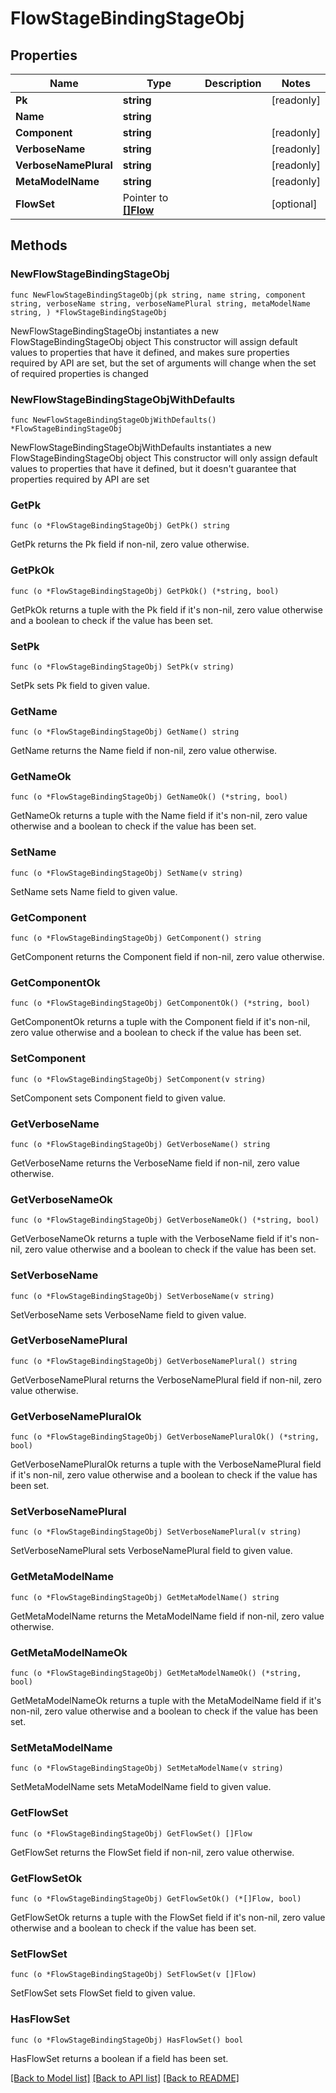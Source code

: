 # FlowStageBindingStageObj

## Properties

Name | Type | Description | Notes
------------ | ------------- | ------------- | -------------
**Pk** | **string** |  | [readonly] 
**Name** | **string** |  | 
**Component** | **string** |  | [readonly] 
**VerboseName** | **string** |  | [readonly] 
**VerboseNamePlural** | **string** |  | [readonly] 
**MetaModelName** | **string** |  | [readonly] 
**FlowSet** | Pointer to [**[]Flow**](Flow.md) |  | [optional] 

## Methods

### NewFlowStageBindingStageObj

`func NewFlowStageBindingStageObj(pk string, name string, component string, verboseName string, verboseNamePlural string, metaModelName string, ) *FlowStageBindingStageObj`

NewFlowStageBindingStageObj instantiates a new FlowStageBindingStageObj object
This constructor will assign default values to properties that have it defined,
and makes sure properties required by API are set, but the set of arguments
will change when the set of required properties is changed

### NewFlowStageBindingStageObjWithDefaults

`func NewFlowStageBindingStageObjWithDefaults() *FlowStageBindingStageObj`

NewFlowStageBindingStageObjWithDefaults instantiates a new FlowStageBindingStageObj object
This constructor will only assign default values to properties that have it defined,
but it doesn't guarantee that properties required by API are set

### GetPk

`func (o *FlowStageBindingStageObj) GetPk() string`

GetPk returns the Pk field if non-nil, zero value otherwise.

### GetPkOk

`func (o *FlowStageBindingStageObj) GetPkOk() (*string, bool)`

GetPkOk returns a tuple with the Pk field if it's non-nil, zero value otherwise
and a boolean to check if the value has been set.

### SetPk

`func (o *FlowStageBindingStageObj) SetPk(v string)`

SetPk sets Pk field to given value.


### GetName

`func (o *FlowStageBindingStageObj) GetName() string`

GetName returns the Name field if non-nil, zero value otherwise.

### GetNameOk

`func (o *FlowStageBindingStageObj) GetNameOk() (*string, bool)`

GetNameOk returns a tuple with the Name field if it's non-nil, zero value otherwise
and a boolean to check if the value has been set.

### SetName

`func (o *FlowStageBindingStageObj) SetName(v string)`

SetName sets Name field to given value.


### GetComponent

`func (o *FlowStageBindingStageObj) GetComponent() string`

GetComponent returns the Component field if non-nil, zero value otherwise.

### GetComponentOk

`func (o *FlowStageBindingStageObj) GetComponentOk() (*string, bool)`

GetComponentOk returns a tuple with the Component field if it's non-nil, zero value otherwise
and a boolean to check if the value has been set.

### SetComponent

`func (o *FlowStageBindingStageObj) SetComponent(v string)`

SetComponent sets Component field to given value.


### GetVerboseName

`func (o *FlowStageBindingStageObj) GetVerboseName() string`

GetVerboseName returns the VerboseName field if non-nil, zero value otherwise.

### GetVerboseNameOk

`func (o *FlowStageBindingStageObj) GetVerboseNameOk() (*string, bool)`

GetVerboseNameOk returns a tuple with the VerboseName field if it's non-nil, zero value otherwise
and a boolean to check if the value has been set.

### SetVerboseName

`func (o *FlowStageBindingStageObj) SetVerboseName(v string)`

SetVerboseName sets VerboseName field to given value.


### GetVerboseNamePlural

`func (o *FlowStageBindingStageObj) GetVerboseNamePlural() string`

GetVerboseNamePlural returns the VerboseNamePlural field if non-nil, zero value otherwise.

### GetVerboseNamePluralOk

`func (o *FlowStageBindingStageObj) GetVerboseNamePluralOk() (*string, bool)`

GetVerboseNamePluralOk returns a tuple with the VerboseNamePlural field if it's non-nil, zero value otherwise
and a boolean to check if the value has been set.

### SetVerboseNamePlural

`func (o *FlowStageBindingStageObj) SetVerboseNamePlural(v string)`

SetVerboseNamePlural sets VerboseNamePlural field to given value.


### GetMetaModelName

`func (o *FlowStageBindingStageObj) GetMetaModelName() string`

GetMetaModelName returns the MetaModelName field if non-nil, zero value otherwise.

### GetMetaModelNameOk

`func (o *FlowStageBindingStageObj) GetMetaModelNameOk() (*string, bool)`

GetMetaModelNameOk returns a tuple with the MetaModelName field if it's non-nil, zero value otherwise
and a boolean to check if the value has been set.

### SetMetaModelName

`func (o *FlowStageBindingStageObj) SetMetaModelName(v string)`

SetMetaModelName sets MetaModelName field to given value.


### GetFlowSet

`func (o *FlowStageBindingStageObj) GetFlowSet() []Flow`

GetFlowSet returns the FlowSet field if non-nil, zero value otherwise.

### GetFlowSetOk

`func (o *FlowStageBindingStageObj) GetFlowSetOk() (*[]Flow, bool)`

GetFlowSetOk returns a tuple with the FlowSet field if it's non-nil, zero value otherwise
and a boolean to check if the value has been set.

### SetFlowSet

`func (o *FlowStageBindingStageObj) SetFlowSet(v []Flow)`

SetFlowSet sets FlowSet field to given value.

### HasFlowSet

`func (o *FlowStageBindingStageObj) HasFlowSet() bool`

HasFlowSet returns a boolean if a field has been set.


[[Back to Model list]](../README.md#documentation-for-models) [[Back to API list]](../README.md#documentation-for-api-endpoints) [[Back to README]](../README.md)


